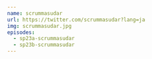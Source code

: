 ```yaml
---
name: scrummasudar
url: https://twitter.com/scrummasudar?lang=ja
img: scrummasudar.jpg
episodes:
  - sp23a-scrummasudar
  - sp23b-scrummasudar
---
```

